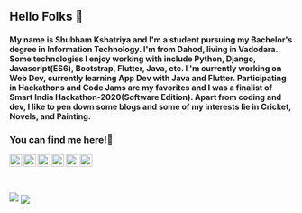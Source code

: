 ## Hello Folks 👋
#### My name is Shubham Kshatriya and I'm a student pursuing my Bachelor's degree in Information Technology. I'm from Dahod, living in Vadodara. Some technologies I enjoy working with include Python, Django, Javascript(ES6), Bootstrap, Flutter, Java, etc. I 'm currently working on Web Dev, currently learning App Dev with Java and Flutter. Participating in Hackathons and Code Jams are my favorites and I was a finalist of Smart India Hackathon-2020(Software Edition). Apart from coding and dev, I like to pen down some blogs and some of my interests lie in Cricket, Novels, and Painting.

### You can find me here!:blue_heart:
[<img align="left" alt="codeSTACKr.com" width="22px" src="https://cdn4.iconfinder.com/data/icons/social-media-2210/24/Medium-512.png" />](https://medium.com/@shubhamkshatriya521)
[<img align="left" alt="codeSTACKr.com" width="22px" src="https://img.pngio.com/hd-website-logos-transparent-background-website-symbol-website-logo-png-2483_2686.png" />](https://shubhamkshatriya25.github.io/portfolio/)
[<img align="left" alt="codeSTACKr.com" width="22px" src="https://upload.wikimedia.org/wikipedia/commons/thumb/4/40/HackerRank_Icon-1000px.png/220px-HackerRank_Icon-1000px.png" />](https://www.hackerrank.com/shub_ham_25)
[<img align="left" alt="codeSTACKr | Twitter" width="22px" src="https://www.freeiconspng.com/thumbs/twitter-icon/twitter-icon-download-18.png" />](https://twitter.com/shubhHAM_)
[<img align="left" alt="codeSTACKr | LinkedIn" width="22px" src="https://www.vectorico.com/wp-content/uploads/2018/02/LinkedIn-Icon-Square.png" />](https://www.linkedin.com/in/shubhamkshatriya25/)
[<img align="left" alt="codeSTACKr | Instagram" width="22px" src="https://assets.stickpng.com/images/580b57fcd9996e24bc43c521.png" />](https://www.instagram.com/s.h.u.b.h.a.m._25/)

<br />
<br />
<br />
<br />
<img src="https://github-readme-stats.vercel.app/api?username=shubhamkshatriya25&&show_icons=true&title_color=06f791&icon_color=eaeeec&text_color=eaeeec&bg_color=191919">
<a href="https://github.com/shubhamkshatriya25">
  <img align="center" src="https://github-readme-stats.vercel.app/api/top-langs/?username=shubhamkshatriya25&text_color=06f791&theme=dark&hide_langs_below=1" />
</a>
<!--
**shubhamkshatriya25/shubhamkshatriya25** is a ✨ _special_ ✨ repository because its `README.md` (this file) appears on your GitHub profile.

Here are some ideas to get you started:

- 🔭 I’m currently working on ...
- 🌱 I’m currently learning ...
- 👯 I’m looking to collaborate on ...
- 🤔 I’m looking for help with ...
- 💬 Ask me about ...
- 📫 How to reach me: ...
- 😄 Pronouns: ...
- ⚡ Fun fact: ...
-->
